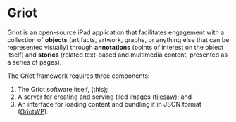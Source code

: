 # Griot

Griot is an open-source iPad application that facilitates engagement with a collection of **objects** (artifacts, artwork, graphs, or anything else that can be represented visually) through **annotations** (points of interest on the object itself) and **stories** (related text-based and multimedia content, presented as a series of pages).

The Griot framework requires three components:

1. The Griot software itself, (this);
2. A server for creating and serving tiled images ([tilesaw][]); and
3. An interface  for loading content and bundling it in JSON format
   ([GriotWP][]).

[tilesaw]: https://github.com/artsmia/tilesaw
[GriotWP]: https://github.com/artsmia/GriotWP
